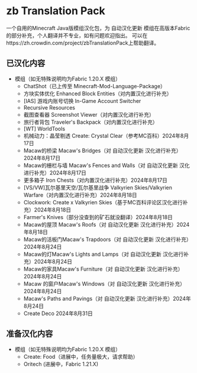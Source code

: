 # zb Translation Pack
一个自用的Minecraft Java版模组汉化包，为 自动汉化更新 模组在高版本Fabric的部分补充，个人翻译并不专业，如有问题欢迎指出。
可以在https://zh.crowdin.com/project/zbTranslationPack上帮助翻译。

## 已汉化内容
- 模组（如无特殊说明均为Fabric 1.20.X 模组）
  - ChatShot（已上传至 Minecraft-Mod-Language-Package）
  - 方块实体优化 Enhanced Block Entities（对内置汉化进行补充）
  - [IAS] 游戏内账号切换 In-Game Account Switcher
  - Recursive Resources
  - 截图查看器 Screenshot Viewer（对内置汉化进行补充）
  - 旅行者背包 Traveler's Backpack（对内置汉化进行补充）
  - [WT] WorldTools
  - 机械动力：晶莹剔透 Create: Crystal Clear（参考MC百科）2024年8月17日
  - Macaw的桥梁 Macaw's Bridges（对 自动汉化更新 汉化进行补充）2024年8月17日
  - Macaw的栅栏与墙 Macaw's Fences and Walls（对 自动汉化更新 汉化进行补充）2024年8月17日
  - 更多箱子 Iron Chests（对内置汉化进行补充）2024年8月17日
  - [VS/VW]瓦尔基里天空/瓦尔基里战争 Valkyrien Skies/Valkyrien Warfare（对内置汉化进行补充）2024年8月18日
  - Clockwork: Create x Valkyrien Skies（基于MC百科评论区汉化进行补充）2024年8月18日
  - Farmer's Knives（部分没查到的矿石就没翻译）2024年8月18日
  - Macaw的屋顶 Macaw's Roofs（对 自动汉化更新 汉化进行补充）2024年8月18日
  - Macaw的活板门Macaw's Trapdoors（对 自动汉化更新 汉化进行补充）2024年8月24日
  - Macaw的灯Macaw's Lights and Lamps（对 自动汉化更新 汉化进行补充）2024年8月24日
  - Macaw的家具Macaw's Furniture（对 自动汉化更新 汉化进行补充）2024年8月24日
  - Macaw 的窗户Macaw's Windows（对 自动汉化更新 汉化进行补充）2024年8月24日
  - Macaw's Paths and Pavings（对 自动汉化更新 汉化进行补充）2024年8月24日
  - Create Deco 2024年8月31日
## 准备汉化内容
- 模组（如无特殊说明均为Fabric 1.20.X 模组）
  - Create: Food（进展中，任务量极大，请求帮助）
  - Oritech (进展中，Fabric 1.21.X) 
